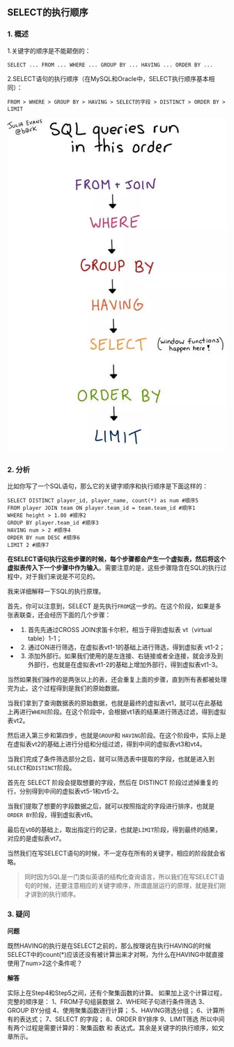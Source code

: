 

## SELECT的执行顺序

### 1. 概述

1.关键字的顺序是不能颠倒的：

```mysql
SELECT ... FROM ... WHERE ... GROUP BY ... HAVING ... ORDER BY ...
```

2.SELECT语句的执行顺序（在MySQL和Oracle中，SELECT执行顺序基本相同）：

```mysql
FROM > WHERE > GROUP BY > HAVING > SELECT的字段 > DISTINCT > ORDER BY > LIMIT
```

![](images/select-step.jpg)

### 2. 分析

比如你写了一个SQL语句，那么它的关键字顺序和执行顺序是下面这样的：

```mysql
SELECT DISTINCT player_id, player_name, count(*) as num #顺序5
FROM player JOIN team ON player.team_id = team.team_id #顺序1
WHERE height > 1.80 #顺序2
GROUP BY player.team_id #顺序3
HAVING num > 2 #顺序4
ORDER BY num DESC #顺序6
LIMIT 2 #顺序7
```

**在SELECT语句执行这些步骤的时候，每个步骤都会产生一个虚拟表，然后将这个虚拟表传入下一个步骤中作为输入**。需要注意的是，这些步骤隐含在SQL的执行过程中，对于我们来说是不可见的。

我来详细解释一下SQL的执行原理。

首先，你可以注意到，SELECT 是先执行`FROM`这一步的。在这个阶段，如果是多张表联查，还会经历下面的几个步骤：

* 1) 首先先通过CROSS JOIN求笛卡尔积，相当于得到虚拟表 vt（virtual table）1-1；
* 2) 通过ON进行筛选，在虚拟表vt1-1的基础上进行筛选，得到虚拟表 vt1-2；
* 3) 添加外部行。如果我们使用的是左连接、右链接或者全连接，就会涉及到外部行，也就是在虚拟表vt1-2的基础上增加外部行，得到虚拟表vt1-3。

当然如果我们操作的是两张以上的表，还会重复上面的步骤，直到所有表都被处理完为止。这个过程得到是我们的原始数据。

当我们拿到了查询数据表的原始数据，也就是最终的虚拟表vt1，就可以在此基础上再进行`WHERE`阶段。在这个阶段中，会根据vt1表的结果进行筛选过滤，得到虚拟表vt2。

然后进入第三步和第四步，也就是`GROUP`和 `HAVING`阶段。在这个阶段中，实际上是在虚拟表vt2的基础上进行分组和分组过滤，得到中间的虚拟表vt3和vt4。

当我们完成了条件筛选部分之后，就可以筛选表中提取的字段，也就是进入到`SELECT`和`DISTINCT`阶段。

首先在 SELECT 阶段会提取想要的字段，然后在 DISTINCT 阶段过滤掉重复的行，分别得到中间的虚拟表vt5-1和vt5-2。

当我们提取了想要的字段数据之后，就可以按照指定的字段进行排序，也就是`ORDER BY`阶段，得到虚拟表vt6。

最后在vt6的基础上，取出指定行的记录，也就是`LIMIT`阶段，得到最终的结果，对应的是虚拟表vt7。

当然我们在写SELECT语句的时候，不一定存在所有的关键字，相应的阶段就会省略。

> 同时因为SQL是一门类似英语的结构化查询语言，所以我们在写SELECT语句的时候，还要注意相应的关键字顺序，所谓底层运行的原理，就是我们刚才讲到的执行顺序。

### 3. 疑问



**问题**

既然HAVING的执行是在SELECT之前的，那么按理说在执行HAVING的时候SELECT中的count(*)应该还没有被计算出来才对啊，为什么在HAVING中就直接使用了num>2这个条件呢？

**解答**

实际上在Step4和Step5之间，还有个聚集函数的计算。
如果加上这个计算过程，完整的顺序是：
1、FROM子句组装数据
2、WHERE子句进行条件筛选
3、GROUP BY分组
4、使用聚集函数进行计算；
5、HAVING筛选分组；
6、计算所有的表达式；
7、SELECT 的字段；
8、ORDER BY排序
9、LIMIT筛选
所以中间有两个过程是需要计算的：聚集函数 和 表达式。其余是关键字的执行顺序，如文章所示。